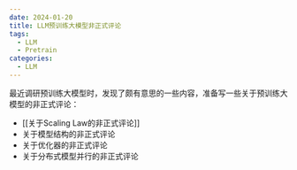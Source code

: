 ```yaml
---
date: 2024-01-20
title: LLM预训练大模型非正式评论
tags:
  - LLM
  - Pretrain
categories:
  - LLM
---
```


最近调研预训练大模型时，发现了颇有意思的一些内容，准备写一些关于预训练大模型的非正式评论：
- [[关于Scaling Law的非正式评论]]
- 关于模型结构的非正式评论
- 关于优化器的非正式评论
- 关于分布式模型并行的非正式评论